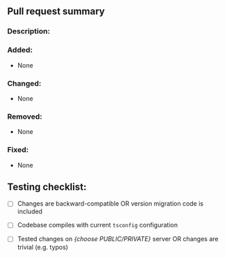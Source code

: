 ## Pull request summary

### Description:
<!--- Include a description of the changes in this pull request here --->

### Added:
<!--- Include new features added with this pull request here --->

- None

### Changed:
<!--- Describe changes to existing features here --->

- None

### Removed:
<!--- List code or features that you have removed here --->

- None

### Fixed:
<!--- If this fixes an open issue, please include it as "#issueNo" --->

- None


## Testing checklist:
<!--- Fill with [x] for items you have completed. If an item is not applicable or isn't checked, explain why --->

- [ ] Changes are backward-compatible OR version migration code is included
- [ ] Codebase compiles with current `tsconfig` configuration
- [ ] Tested changes on *{choose PUBLIC/PRIVATE}* server OR changes are trivial (e.g. typos)

